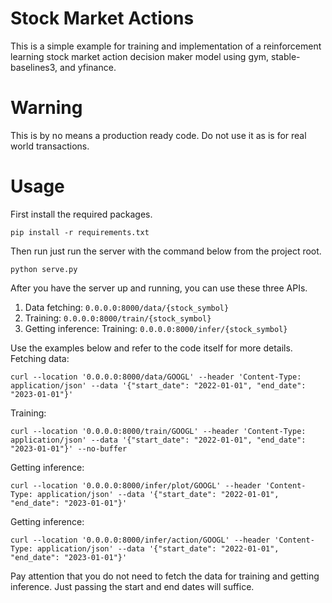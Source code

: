 # Stock Market Actions
This is a simple example for training and implementation of a reinforcement learning stock 
market action decision maker model using gym, stable-baselines3, and yfinance.

# Warning
This is by no means a production ready code. Do not use it as is for real world 
transactions.

# Usage
First install the required packages.
```commandline
pip install -r requirements.txt
```

Then run just run the server with the command below from the project root.
```commandline
python serve.py
```

After you have the server up and running, you can use these three APIs.
1. Data fetching: `0.0.0.0:8000/data/{stock_symbol}`
2. Training: `0.0.0.0:8000/train/{stock_symbol}`
3. Getting inference: Training: `0.0.0.0:8000/infer/{stock_symbol}`

Use the examples below and refer to the code itself for more details.
Fetching data:
```commandline
curl --location '0.0.0.0:8000/data/GOOGL' --header 'Content-Type: application/json' --data '{"start_date": "2022-01-01", "end_date": "2023-01-01"}'
```
Training:
```commandline
curl --location '0.0.0.0:8000/train/GOOGL' --header 'Content-Type: application/json' --data '{"start_date": "2022-01-01", "end_date": "2023-01-01"}' --no-buffer
```
Getting inference:
```commandline
curl --location '0.0.0.0:8000/infer/plot/GOOGL' --header 'Content-Type: application/json' --data '{"start_date": "2022-01-01", "end_date": "2023-01-01"}'
```
Getting inference:
```commandline
curl --location '0.0.0.0:8000/infer/action/GOOGL' --header 'Content-Type: application/json' --data '{"start_date": "2022-01-01", "end_date": "2023-01-01"}'
```
Pay attention that you do not need to fetch the data for training and getting inference. 
Just passing the start and end dates will suffice. 
